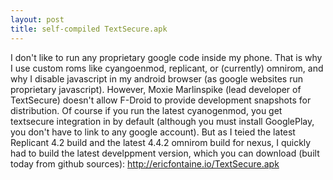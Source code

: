 ```yaml
---
layout: post
title: self-compiled TextSecure.apk
---
```


I don't like to run any proprietary google code inside my phone.  That is why I use custom roms like cyangoenmod, replicant, or (currently) omnirom, and why I disable javascript in my android browser (as google websites run proprietary javascript).  However, Moxie Marlinspike (lead developer of TextSecure) doesn't allow F-Droid to provide development snapshots for distribution.  Of course if you run the latest cyanogenmod, you get textsecure integration in by default (although you must install GooglePlay, you don't have to link to any google account).  But as I teied the latest Replicant 4.2 build and the latest 4.4.2 omnirom build for nexus, I quickly had to build the latest develppment version, which you can download (built today from github sources): <http://ericfontaine.io/TextSecure.apk>
